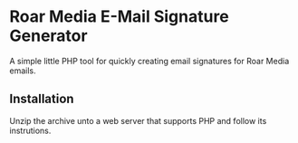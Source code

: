# Roar Media E-Mail Signature Generator
A simple little PHP tool for quickly creating email signatures for Roar Media emails.

## Installation
Unzip the archive unto a web server that supports PHP and follow its instrutions.